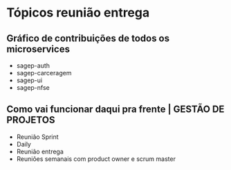 # Tópicos reunião entrega

## Gráfico de contribuições de todos os microservices
* sagep-auth
* sagep-carceragem
* sagep-ui
* sagep-nfse

## Como vai funcionar daqui pra frente | GESTÃO DE PROJETOS
* Reunião Sprint
* Daily
* Reunião entrega
* Reuniões semanais com product owner e scrum master